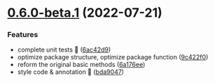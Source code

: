 # [0.6.0-beta.1](https://github.com/vodyani/transformer/compare/v0.5.3...v0.6.0-beta.1) (2022-07-21)


### Features

* complete unit tests 🎉 ([6ac42d9](https://github.com/vodyani/transformer/commit/6ac42d9cce989801c9ad731c439bc7cb6da44ed1))
* optimize package structure, optimize package function ([9c422f0](https://github.com/vodyani/transformer/commit/9c422f0bd7a1a45bcf3f505957f183f8815fe135))
* reform the original basic methods ([6a176ee](https://github.com/vodyani/transformer/commit/6a176ee77b02b54a91eef46c10ab8518b7bf7c73))
* style code & annotation 🌈 ([bda9047](https://github.com/vodyani/transformer/commit/bda9047d2ab74571e28e56b6ecd995238921fe85))
